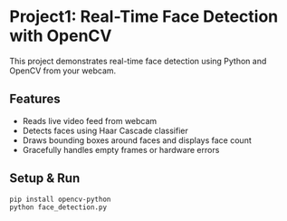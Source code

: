 # Project1: Real-Time Face Detection with OpenCV

This project demonstrates real-time face detection using Python and OpenCV from your webcam.

## Features
- Reads live video feed from webcam
- Detects faces using Haar Cascade classifier
- Draws bounding boxes around faces and displays face count
- Gracefully handles empty frames or hardware errors

## Setup & Run
```bash
pip install opencv-python
python face_detection.py
